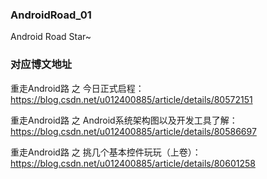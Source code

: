 ### AndroidRoad_01

Android Road Star~

### 对应博文地址

重走Android路 之 今日正式启程：
https://blog.csdn.net/u012400885/article/details/80572151

重走Android路 之 Android系统架构图以及开发工具了解：
https://blog.csdn.net/u012400885/article/details/80586697

重走Android路 之 挑几个基本控件玩玩（上卷）：
https://blog.csdn.net/u012400885/article/details/80601258
